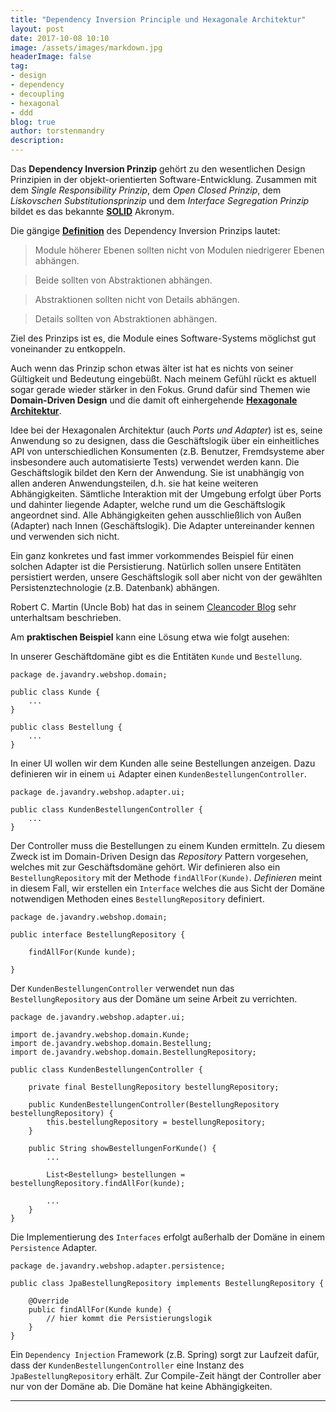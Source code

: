 ```yaml
---
title: "Dependency Inversion Principle und Hexagonale Architektur"
layout: post
date: 2017-10-08 10:10
image: /assets/images/markdown.jpg
headerImage: false
tag:
- design
- dependency
- decoupling
- hexagonal
- ddd
blog: true
author: torstenmandry
description:  
---
```


Das **Dependency Inversion Prinzip** gehört zu den wesentlichen Design Prinzipien in der objekt-orientierten Software-Entwicklung. Zusammen mit dem *Single Responsibility Prinzip*, dem *Open Closed Prinzip*, dem *Liskovschen Substitutionsprinzip* und dem *Interface Segregation Prinzip* bildet es das bekannte **[SOLID][]** Akronym.

Die gängige **[Definition][]** des Dependency Inversion Prinzips lautet:

> Module höherer Ebenen sollten nicht von Modulen niedrigerer Ebenen abhängen.

> Beide sollten von Abstraktionen abhängen.

> Abstraktionen sollten nicht von Details abhängen.

> Details sollten von Abstraktionen abhängen.

Ziel des Prinzips ist es, die Module eines Software-Systems möglichst gut voneinander zu entkoppeln.

Auch wenn das Prinzip schon etwas älter ist hat es nichts von seiner Gültigkeit und Bedeutung eingebüßt. Nach meinem Gefühl rückt es aktuell sogar gerade wieder stärker in den Fokus. Grund dafür sind Themen wie **Domain-Driven Design** und die damit oft einhergehende **[Hexagonale Architektur][]**.  

Idee bei der Hexagonalen Architektur (auch *Ports und Adapter*) ist es, seine Anwendung so zu designen, dass die Geschäftslogik über ein einheitliches API von unterschiedlichen Konsumenten (z.B. Benutzer, Fremdsysteme aber insbesondere auch automatisierte Tests) verwendet werden kann. Die Geschäftslogik bildet den Kern der Anwendung. Sie ist unabhängig von allen anderen Anwendungsteilen, d.h. sie hat keine weiteren Abhängigkeiten. Sämtliche Interaktion mit der Umgebung erfolgt über Ports und dahinter liegende Adapter, welche rund um die Geschäftslogik angeordnet sind. Alle Abhängigkeiten gehen ausschließlich von Außen (Adapter) nach Innen (Geschäftslogik). Die Adapter untereinander kennen und verwenden sich nicht.

Ein ganz konkretes und fast immer vorkommendes Beispiel für einen solchen Adapter ist die Persistierung. Natürlich sollen unsere Entitäten persistiert werden, unsere Geschäftslogik soll aber nicht von der gewählten Persistenztechnologie (z.B. Datenbank) abhängen.

Robert C. Martin (Uncle Bob) hat das in seinem [Cleancoder Blog][cleancoder] sehr unterhaltsam beschrieben.

Am **praktischen Beispiel** kann eine Lösung etwa wie folgt ausehen:

In unserer Geschäftdomäne gibt es die Entitäten `Kunde` und `Bestellung`.

    package de.javandry.webshop.domain;

    public class Kunde {
        ...
    }

    public class Bestellung {
        ...
    }

In einer UI wollen wir dem Kunden alle seine Bestellungen anzeigen. Dazu definieren wir in einem `ui` Adapter einen `KundenBestellungenController`.

    package de.javandry.webshop.adapter.ui;

    public class KundenBestellungenController {
        ...
    }

Der Controller muss die Bestellungen zu einem Kunden ermitteln. Zu diesem Zweck ist im Domain-Driven Design das *Repository* Pattern vorgesehen, welches mit zur Geschäftsdomäne gehört. Wir definieren also ein `BestellungRepository` mit der Methode `findAllFor(Kunde)`. *Definieren* meint in diesem Fall, wir erstellen ein `Interface` welches die aus Sicht der Domäne notwendigen Methoden eines `BestellungRepository` definiert.

    package de.javandry.webshop.domain;

    public interface BestellungRepository {

        findAllFor(Kunde kunde);

    }

Der `KundenBestellungenController` verwendet nun das `BestellungRepository` aus der Domäne um seine Arbeit zu verrichten.

    package de.javandry.webshop.adapter.ui;

    import de.javandry.webshop.domain.Kunde;
    import de.javandry.webshop.domain.Bestellung;
    import de.javandry.webshop.domain.BestellungRepository;

    public class KundenBestellungenController {

        private final BestellungRepository bestellungRepository;

        public KundenBestellungenController(BestellungRepository bestellungRepository) {
            this.bestellungRepository = bestellungRepository;
        }

        public String showBestellungenForKunde() {
            ...

            List<Bestellung> bestellungen = bestellungRepository.findAllFor(kunde);

            ...
        }
    }

Die Implementierung des `Interfaces` erfolgt außerhalb der Domäne in einem `Persistence` Adapter.

    package de.javandry.webshop.adapter.persistence;

    public class JpaBestellungRepository implements BestellungRepository {

        @Override
        public findAllFor(Kunde kunde) {
            // hier kommt die Persistierungslogik
        }
    }

Ein `Dependency Injection` Framework (z.B. Spring) sorgt zur Laufzeit dafür, dass der `KundenBestellungenController` eine Instanz des `JpaBestellungRepository` erhält. Zur Compile-Zeit hängt der Controller aber nur von der Domäne ab. Die Domäne hat keine Abhängigkeiten.

---

[SOLID]: https://en.wikipedia.org/wiki/SOLID_(object-oriented_design)
[Definition]: https://de.wikipedia.org/wiki/Dependency-Inversion-Prinzip
[Hexagonale Architektur]: http://alistair.cockburn.us/Hexagonal+architecture
[cleancoder]: http://blog.cleancoder.com/uncle-bob/2016/01/04/ALittleArchitecture.html
